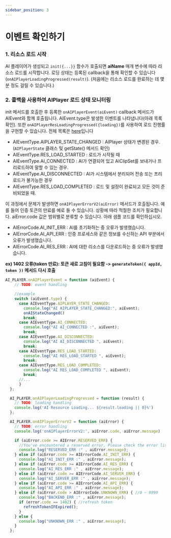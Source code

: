 ```yaml
---
sidebar_position: 3
---
```


# 이벤트 확인하기

### 1. 리소스 로드 시작

AI 플레이어가 생성되고 `init({...}}` 함수가 호출되면 **aiName** 매개 변수에 따라 리소스 로드를 시작합니다. 로딩 상태는 등록된 callback을 통해 확인할 수 있습니다(`onAIPlayerLoadingProgressed(result)`). (처음에는 리소스 로드를 완료하는 데 몇 분 정도 걸릴 수 있습니다.)

### 2. 콜백을 사용하여 AIPlayer 로드 상태 모니터링

init 메서드를 호출한 후 등록한 `onAIPlayerEvent(aiEvent)` callback 메서드가 AIEvent와 함께 호출됩니다. AIEvent.type은 발생한 이벤트를 나타냅니다(아래 목록 확인). 또한 `onAIPlayerResLoadingProgressed({loading})`를 사용하여 로드 진행률을 구현할 수 있습니다. 전체 목록은 [here](../apis/aiplayer-data#7-aievent)입니다

- AIEventType.AIPLAYER_STATE_CHANGED : AIPlayer 상태가 변경된 경우. (`AIPlayerState` 클래스 및 getState() 메서드 확인)
- AIEventType.RES_LOAD_STARTED : 로드가 시작될 때
- AIEventType.AI_CONNECTED : AI가 연결되어 있고 AIClipSet를 보내거나 프리로드하여 말할 수 있는 경우.
- AIEventType.AI_DISCONNECTED : AI가 시스템에서 분리되어 전송 또는 프리로드가 불가능한 경우
- AIEventType.RES_LOAD_COMPLETED : 로드 및 설정이 완료되고 모든 것이 준비되었을 때.

이 과정에서 문제가 발생하면 `onAIPlayerErrorV2(aiError)` 메서드가 호출됩니다. 예를 들어 인증 토큰의 만료를 예로 들 수 있습니다. 상황에 따라 적절한 조치가 필요합니다. aiError.code 값은 범위별로 분류할 수 있습니다. 아래 샘플 코드를 확인하십시오.

- AIErrorCode.AI_INIT_ERR : AI를 초기화하는 중 오류가 발생했습니다.
- AIErrorCode.AI_API_ERR : 인증 프로세스와 같은 정보를 수신하는 API 부분에서 오류가 발생했습니다.
- AIErrorCode.AI_RES_ERR : AI에 대한 리소스를 다운로드하는 중 오류가 발생했습니다.

**ex) 1402 오류(token 만료): 토큰 새로 고침이 필요함 -> `generateToken({ appId, token })` 메서드 다시 호출**

```javascript
AI_PLAYER.onAIPlayerEvent = function (aiEvent) {
    // TODO: event handling 

    //example
    switch (aiEvent.type) {
      case AIEventType.AIPLAYER_STATE_CHANGED:
        console.log("AI AIPLAYER_STATE_CHANGED:", aiEvent);
        onAIStateChanged()
        break;
      case AIEventType.AI_CONNECTED:
        console.log("AI AI_CONNECTED :", aiEvent);
        break;
      case AIEventType.AI_DISCONNECTED:
        console.log("AI AI_DISCONNECTED ", aiEvent);
        break;
      case AIEventType.RES_LOAD_STARTED:
        console.log("AI RES_LOAD_STARTED ", aiEvent);
        break;
      case AIEventType.RES_LOAD_COMPLETED:
        console.log("AI RES_LOAD_COMPLETED ", aiEvent);
        break;
      //...
      }
  };

  AI_PLAYER.onAIPlayerLoadingProgressed = function (result) {
    // TODO: loading handling
    console.log('AI Resource Loading... ${result.loading || 0}%')
  };

  AI_PLAYER.onAIPlayerErrorV2 = function (aiError) {
    // TODO: error handling
    console.log('onAIPlayerErrorV2:', aiError.code, aiError.message)

    if (aiError.code >= AIError.RESERVED_ERR) {
      //You've encountered a reserved error. Please check the error list!
      console.log("RESERVED_ERR :" , aiError.message);
    } else if (aiError.code >= AIErrorCode.AI_INIT_ERR) {
      console.log("AI_INIT_ERR :" , aiError.message);
    } else if (aiError.code >= AIErrorCode.AI_RES_ERR) {
      console.log("AI_RES_ERR :" , aiError.message);
    } else if (aiError.code >= AIErrorCode.AI_SERVER_ERR) {
      console.log("AI_SERVER_ERR :" , aiError.message);
    } else if (aiError.code >= AIErrorCode.AI_API_ERR) {
      console.log("AI_API_ERR :" , aiError.message);
    } else if (aiError.code > AIErrorCode.UNKNOWN_ERR) { //0 ~ 9999
      console.log("BACKEND_ERR :" , aiError.message);
      if (error.code == 1402) { //refresh token
        refreshTokenIFExpired();
      }
    } else {
      console.log("UNKNOWN_ERR :" , aiError.message);
    } 
  };
```